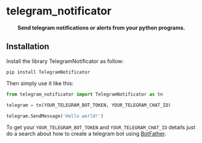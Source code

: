 # telegram_notificator


<div align="center">


**Send telegram notifications or alerts from your python programs.**


<div align="left">

## Installation
  
Install the library TelegramNotificator as follow:

```
pip install TelegramNotificator
```

Then simply use it like this:

```python
from telegram_notificator import TelegramNotificator as tn

telegram = tn(YOUR_TELEGRAM_BOT_TOKEN, YOUR_TELEGRAM_CHAT_ID)

telegram.SendMessage('Hello world!')
```

To get your `YOUR_TELEGRAM_BOT_TOKEN` and `YOUR_TELEGRAM_CHAT_ID` details just do a search about how to create a telegram bot using [BotFather](https://t.me/botfather).